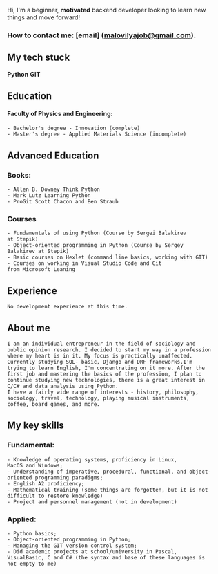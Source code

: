Hi, I'm a beginner, **motivated** backend developer looking to learn new 
things 		  and move forward!
### How to contact me:  [email] (malovilyajob@gmail.com).
## My tech stuck
**Python**
**GIT**

## Education
#### Faculty of Physics and Engineering:
	- Bachelor's degree - Innovation (complete)
	- Master's degree - Applied Materials Science (incomplete)
## Advanced Education
### Books:
	- Allen B. Downey Think Python
	- Mark Lutz Learning Python
	- ProGit Scott Chacon and Ben Straub
### Courses
	- Fundamentals of using Python (Course by Sergei Balakirev
	at Stepik)
	- Object-oriented programming in Python (Course by Sergey
	Balakirev at Stepik)
	- Basic courses on Hexlet (command line basics, working with GIT)
	- Courses on working in Visual Studio Code and Git 
	from Microsoft Leaning
## Experience
	No development experience at this time.
## About mе
	I am an individual entrepreneur in the field of sociology and
	public opinion research. I decided to start my way in a profession
	where my heart is in it. My focus is practically unaffected.
	Currently studying SQL- basic, Django and DRF frameworks.I'm
	trying to learn English, I'm concentrating on it more. After the
	first job and mastering the basics of the profession, I plan to
	continue studying new technologies, there is a great interest in
	C/C# and data analysis using Python.
	I have a fairly wide range of interests - history, philosophy,
	sociology, travel, technology, playing musical instruments,
	coffee, board games, and more.

## My key skills
### Fundamental:
	- Knowledge of operating systems, proficiency in Linux, 
	MacOS and Windows;
	- Understanding of imperative, procedural, functional, and object-
	oriented programming paradigms;
	- English A2 proficiency;
	- Mathematical training (some things are forgotten, but it is not
	difficult to restore knowledge)
	- Project and personnel management (not in development)
### Applied:
	- Python basics;
	- Object-oriented programming in Python;
	- Managing the GIT version control system;
	- Did academic projects at school/university in Pascal,
	VisualBasic, C and C# (the syntax and base of these languages is
	not empty to me)

